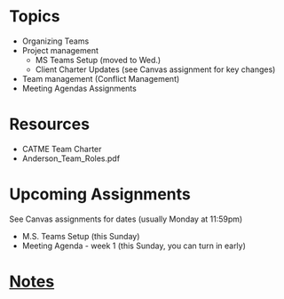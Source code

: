 # Topics
* Organizing Teams
* Project management
    - MS Teams Setup (moved to Wed.)
    - Client Charter Updates (see Canvas assignment for key changes)
* Team management (Conflict Management)
* Meeting Agendas Assignments

# Resources
* CATME Team Charter
* Anderson_Team_Roles.pdf

# Upcoming Assignments
See Canvas assignments for dates (usually Monday at 11:59pm)
* M.S. Teams Setup (this Sunday)
* Meeting Agenda - week 1 (this Sunday, you can turn in early)

# [Notes](https://github.com/swatson-phillips/GT-CS-3312-WP/blob/8695566d237741145ace080a00c1b56199151685/docs/notes/ProjectManagement-Tracking_Notes.md)
